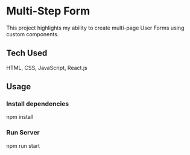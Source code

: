 # Multi-Step Form
This project highlights my ability to create multi-page User Forms using custom components.

## Tech Used
HTML, CSS, JavaScript, React.js

## Usage

### Install dependencies

npm install

### Run Server

npm run start
